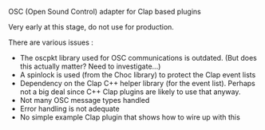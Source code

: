 OSC (Open Sound Control) adapter for Clap based plugins

Very early at this stage, do not use for production.

There are various issues :

- The oscpkt library used for OSC communications is outdated. (But does this actually matter? Need to investigate...)
- A spinlock is used (from the Choc library) to protect the Clap event lists
- Dependency on the Clap C++ helper library (for the event list). Perhaps not a big deal since
C++ Clap plugins are likely to use that anyway.
- Not many OSC message types handled
- Error handling is not adequate
- No simple example Clap plugin that shows how to wire up with this
